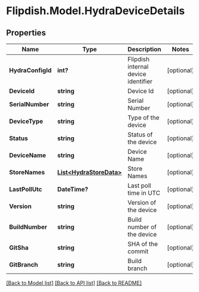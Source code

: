 # Flipdish.Model.HydraDeviceDetails
## Properties

Name | Type | Description | Notes
------------ | ------------- | ------------- | -------------
**HydraConfigId** | **int?** | Flipdish internal device identifier | [optional] 
**DeviceId** | **string** | Device Id | [optional] 
**SerialNumber** | **string** | Serial Number | [optional] 
**DeviceType** | **string** | Type of the device | [optional] 
**Status** | **string** | Status of the device | [optional] 
**DeviceName** | **string** | Device Name | [optional] 
**StoreNames** | [**List&lt;HydraStoreData&gt;**](HydraStoreData.md) | Store Names | [optional] 
**LastPollUtc** | **DateTime?** | Last poll time in UTC | [optional] 
**Version** | **string** | Version of the device | [optional] 
**BuildNumber** | **string** | Build number of the device | [optional] 
**GitSha** | **string** | SHA of the commit | [optional] 
**GitBranch** | **string** | Build branch | [optional] 

[[Back to Model list]](../README.md#documentation-for-models) [[Back to API list]](../README.md#documentation-for-api-endpoints) [[Back to README]](../README.md)

